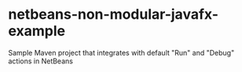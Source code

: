 # netbeans-non-modular-javafx-example
Sample Maven project that integrates with default "Run" and "Debug" actions in NetBeans
